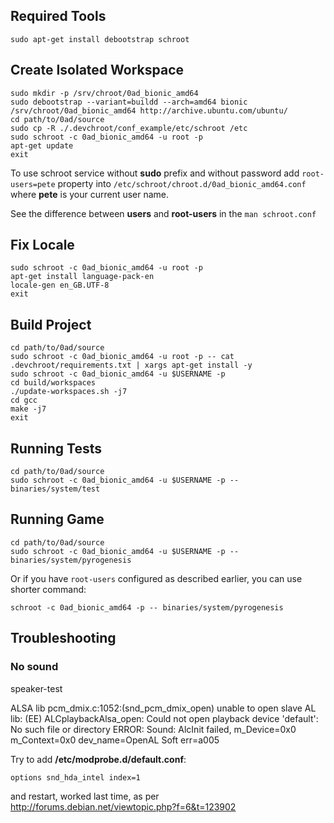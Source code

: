 ## Required Tools

    sudo apt-get install debootstrap schroot

## Create Isolated Workspace

    sudo mkdir -p /srv/chroot/0ad_bionic_amd64
    sudo debootstrap --variant=buildd --arch=amd64 bionic /srv/chroot/0ad_bionic_amd64 http://archive.ubuntu.com/ubuntu/
    cd path/to/0ad/source
    sudo cp -R ./.devchroot/conf_example/etc/schroot /etc
    sudo schroot -c 0ad_bionic_amd64 -u root -p
    apt-get update
    exit

To use schroot service without **sudo** prefix and without password add `root-users=pete` property into `/etc/schroot/chroot.d/0ad_bionic_amd64.conf` where **pete** is your current user name.

See the difference between **users** and **root-users** in the `man schroot.conf`

## Fix Locale

    sudo schroot -c 0ad_bionic_amd64 -u root -p
    apt-get install language-pack-en
    locale-gen en_GB.UTF-8
    exit

## Build Project

    cd path/to/0ad/source
    sudo schroot -c 0ad_bionic_amd64 -u root -p -- cat .devchroot/requirements.txt | xargs apt-get install -y
    sudo schroot -c 0ad_bionic_amd64 -u $USERNAME -p
    cd build/workspaces
    ./update-workspaces.sh -j7
    cd gcc
    make -j7
    exit

## Running Tests

    cd path/to/0ad/source
    sudo schroot -c 0ad_bionic_amd64 -u $USERNAME -p -- binaries/system/test

## Running Game

    cd path/to/0ad/source
    sudo schroot -c 0ad_bionic_amd64 -u $USERNAME -p -- binaries/system/pyrogenesis

Or if you have `root-users` configured as described earlier, you can use shorter command:

    schroot -c 0ad_bionic_amd64 -p -- binaries/system/pyrogenesis

## Troubleshooting

### No sound

speaker-test

ALSA lib pcm_dmix.c:1052:(snd_pcm_dmix_open) unable to open slave
AL lib: (EE) ALCplaybackAlsa_open: Could not open playback device
'default': No such file or directory
ERROR: Sound: AlcInit failed, m_Device=0x0 m_Context=0x0 dev_name=OpenAL
Soft err=a005

Try to add **/etc/modprobe.d/default.conf**:

    options snd_hda_intel index=1

and restart, worked last time, as per
http://forums.debian.net/viewtopic.php?f=6&t=123902
